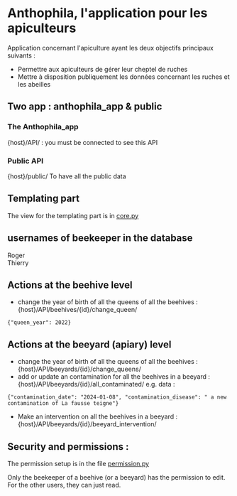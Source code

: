 # Anthophila, l'application pour les apiculteurs

Application concernant l'apiculture ayant les deux objectifs principaux suivants :

- Permettre aux apiculteurs de gérer leur cheptel de ruches
- Mettre à disposition publiquement les données concernant les ruches et les abeilles

## Two app : anthophila_app & public

### The Anthophila_app

{host}/API/ : you must be connected to see this API

### Public API

{host}/public/ To have all the public data

## Templating part

The view for the templating part is in [core.py](./anthophila_app/views/core.py)

## usernames of beekeeper in the database

Roger  
Thierry

## Actions at the beehive level

- change the year of birth of all the queens of all the beehives : {host}/API/beehives/{id}/change_queen/

```
{"queen_year": 2022}

```

## Actions at the beeyard (apiary) level

- change the year of birth of all the queens of all the beehives : {host}/API/beeyards/{id}/change_queens/
- add or update an contamination for all the beehives in a beeyard : {host}/API/beeyards/{id}/all_contaminated/ e.g. data :

```
{"contamination_date": "2024-01-08", "contamination_disease": " a new contamination of La fausse teigne"}

```

- Make an intervention on all the beehives in a beeyard : {host}/API/beeyards/{id}/beeyard_intervention/

## Security and permissions :

The permission setup is in the file [permission.py](./anthophila_app/views/serializer.py)

Only the beekeeper of a beehive (or a beeyard) has the permission to edit. For the other users, they can just read.

